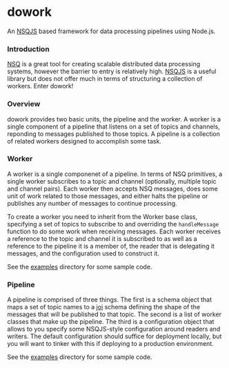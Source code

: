 dowork
======

An [NSQJS](https://github.com/dudleycarr/nsqjs) based framework for data
processing pipelines using Node.js.

### Introduction

[NSQ](http://nsq.io/) is a great tool for creating scalable distributed
data processing systems, however the barrier to entry is relatively high.
[NSQJS](https://github.com/dudleycarr/nsqjs) is a useful library but does not
offer much in terms of structuring a collection of workers. Enter dowork!

### Overview

dowork provides two basic units, the pipeline and the worker. A worker is
a single component of a pipeline that listens on a set of topics and channels,
reponding to messages published to those topics. A pipeline is a collection
of related workers designed to accomplish some task.

### Worker

A worker is a single componenet of a pipeline. In terms of NSQ primitives, a
single worker subscribes to a topic and channel (optionally, multiple topic and
channel pairs). Each worker then accepts NSQ messages, does some unit of work
related to those messages, and either halts the pipeline or publishes any number
of messages to continue processing.

To create a worker you need to inherit from the Worker base class, specifying a
set of topics to subscribe to and overriding the `handleMessage` function to
do some work when receiving messages. Each worker receives a reference to the
topic and channel it is subscribed to as well as a reference to the pipeline it
is a member of, the reader that is delegating it messages, and the configuration
used to construct it.

See the [examples]() directory for some sample code.

### Pipeline

A pipeline is comprised of three things. The first is a schema object that maps
a set of topic names to a [joi]() schema defining the shape of the messages that
will be published to that topic. The second is a list of worker classes that
make up the pipeline. The third is a configuration object that allows to you
specify some NSQJS-style configuration around readers and writers. The default
configuration should suffice for deployment locally, but you will want to tinker
with this if deploying to a production environment.

See the [examples]() directory for some sample code.
